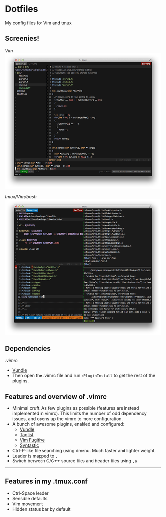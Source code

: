 Dotfiles
========
My config files for Vim and tmux

Screenies!
--------
_Vim_<br/>
![](vim.png)
<br/>

_tmux/Vim/bash_<br/>
![](all_together.png)

Dependencies
-----
*.vimrc*
- [Vundle](http://www.vim.org/scripts/script.php?script_id=3458)
- Then open the .vimrc file and run `:PluginInstall` to get the rest of the plugins.

Features and overview of .vimrc
----
- Minimal cruft. As few plugins as possible (features are instead implemented in vimrc). This limits the number of odd dependency issues, and opens up the vimrc to more configuration.
- A bunch of awesome plugins, enabled and configured:
  - [Vundle](http://www.vim.org/scripts/script.php?script_id=3458)
  - [Taglist](http://www.vim.org/scripts/script.php%3Fscript_id%3D273)
  - [Vim Fugitive](https://github.com/tpope/vim-fugitive)
  - [Syntastic](https://github.com/scrooloose/syntastic)
- Ctrl-P-like file searching using dmenu. Much faster and lighter weight.
- Leader is mapped to `,`
- Switch between C/C++ source files and header files using `,a`

------
Features in my .tmux.conf
---
- Ctrl-Space leader
- Sensible defaults
- Vim movement
- Hidden status bar by default
